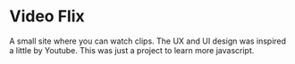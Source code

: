 # Video Flix

A small site where you can watch clips. The UX and UI design was inspired a little by Youtube. This was just a project to learn more javascript.

